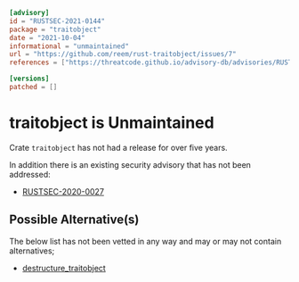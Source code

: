 ```toml
[advisory]
id = "RUSTSEC-2021-0144"
package = "traitobject"
date = "2021-10-04"
informational = "unmaintained"
url = "https://github.com/reem/rust-traitobject/issues/7"
references = ["https://threatcode.github.io/advisory-db/advisories/RUSTSEC-2020-0027"]

[versions]
patched = []
```

# traitobject is Unmaintained

Crate `traitobject` has not had a release for over five years.

In addition there is an existing security advisory that has not been addressed:

 - [RUSTSEC-2020-0027](https://threatcode.github.io/advisory-db/advisories/RUSTSEC-2020-0027)

## Possible Alternative(s)

 The below list has not been vetted in any way and may or may not contain alternatives;

 - [destructure_traitobject]

[destructure_traitobject]: https://crates.io/crates/destructure_traitobject
